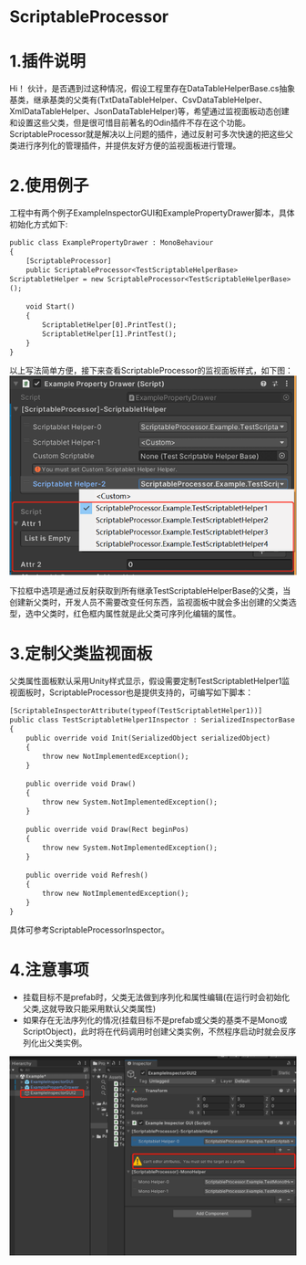 # ScriptableProcessor
# 1.插件说明 
Hi！ 伙计，是否遇到过这种情况，假设工程里存在DataTableHelperBase.cs抽象基类，继承基类的父类有(TxtDataTableHelper、CsvDataTableHelper、XmlDataTableHelper、JsonDataTableHelper)等，希望通过监视面板动态创建和设置这些父类，但是很可惜目前著名的Odin插件不存在这个功能。
ScriptableProcessor就是解决以上问题的插件，通过反射可多次快速的把这些父类进行序列化的管理插件，并提供友好方便的监视面板进行管理。

# 2.使用例子
工程中有两个例子ExampleInspectorGUI和ExamplePropertyDrawer脚本，具体初始化方式如下:
```
public class ExamplePropertyDrawer : MonoBehaviour
{
    [ScriptableProcessor]
    public ScriptableProcessor<TestScriptableHelperBase> ScriptabletHelper = new ScriptableProcessor<TestScriptableHelperBase>();

    void Start()
    {
        ScriptabletHelper[0].PrintTest();
        ScriptabletHelper[1].PrintTest();
    }
}
```
以上写法简单方便，接下来查看ScriptableProcessor<TestScriptableHelperBase>的监视面板样式，如下图：
![监视面板效果](./Document/Images/OnInspectorGUI.png)

下拉框中选项是通过反射获取到所有继承TestScriptableHelperBase的父类，当创建新父类时，开发人员不需要改变任何东西，监视面板中就会多出创建的父类选型，选中父类时，红色框内属性就是此父类可序列化编辑的属性。

# 3.定制父类监视面板
父类属性面板默认采用Unity样式显示，假设需要定制TestScriptabletHelper1监视面板时，ScriptableProcessor也是提供支持的，可编写如下脚本：
```
[ScriptableInspectorAttribute(typeof(TestScriptabletHelper1))]
public class TestScriptabletHelper1Inspector : SerializedInspectorBase
{
    public override void Init(SerializedObject serializedObject)
    {
        throw new NotImplementedException();
    }

    public override void Draw()
    {
        throw new System.NotImplementedException();
    }

    public override void Draw(Rect beginPos)
    {
        throw new System.NotImplementedException();
    }

    public override void Refresh()
    {
        throw new NotImplementedException();
    }
}
```
具体可参考ScriptableProcessorInspector。

# 4.注意事项
* 挂载目标不是prefab时，父类无法做到序列化和属性编辑(在运行时会初始化父类,这就导致只能采用默认父类属性)
* 如果存在无法序列化的情况(挂载目标不是prefab或父类的基类不是Mono或ScriptObject)，此时将在代码调用时创建父类实例，不然程序启动时就会反序列化出父类实例。

![非预制体](./Document/Images/NoPrefab.png)